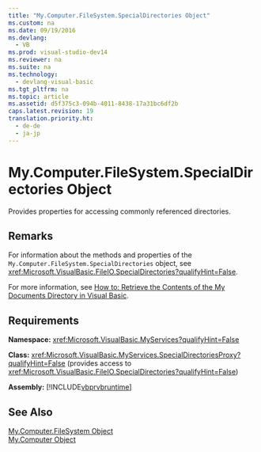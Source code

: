 ```yaml
---
title: "My.Computer.FileSystem.SpecialDirectories Object"
ms.custom: na
ms.date: 09/19/2016
ms.devlang: 
  - VB
ms.prod: visual-studio-dev14
ms.reviewer: na
ms.suite: na
ms.technology: 
  - devlang-visual-basic
ms.tgt_pltfrm: na
ms.topic: article
ms.assetid: d5f375c3-094b-4011-8438-17a31bc6df2b
caps.latest.revision: 19
translation.priority.ht: 
  - de-de
  - ja-jp
---
```

# My.Computer.FileSystem.SpecialDirectories Object
Provides properties for accessing commonly referenced directories.  
  
## Remarks  
 For information about the methods and properties of the `My.Computer.FileSystem.SpecialDirectories` object, see <xref:Microsoft.VisualBasic.FileIO.SpecialDirectories?qualifyHint=False>.  
  
 For more information, see [How to: Retrieve the Contents of the My Documents Directory in Visual Basic](../vs140/How-to--Retrieve-the-Contents-of-the-My-Documents-Directory-in-Visual-Basic.md).  
  
## Requirements  
 **Namespace:** <xref:Microsoft.VisualBasic.MyServices?qualifyHint=False>  
  
 **Class:** <xref:Microsoft.VisualBasic.MyServices.SpecialDirectoriesProxy?qualifyHint=False> (provides access to <xref:Microsoft.VisualBasic.FileIO.SpecialDirectories?qualifyHint=False>)  
  
 **Assembly:** [!INCLUDE[vbprvbruntime](../vs140/includes/vbprvbruntime_md.md)]  
  
## See Also  
 [My.Computer.FileSystem Object](../Topic/My.Computer.FileSystem%20Object.md)   
 [My.Computer Object](../Topic/My.Computer%20Object.md)